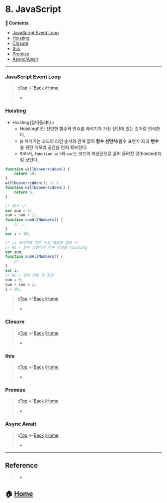 # 8. JavaScript
**:book: Contents**
* [JavaScript Event Loop](#javascript-event-loop)
* [Hoisting](#hoisting)
* [Closure](#closure)
* [this](#this)
* [Promise](#promise)
* [Async/Await](#async-await)

---

### JavaScript Event Loop

> :arrow_double_up:[Top](#8-javascript)    :leftwards_arrow_with_hook:[Back](https://github.com/WeareSoft/tech-interview#8-javascript)    :information_source:[Home](https://github.com/WeareSoft/tech-interview#tech-interview)
> - []()

### Hoisting
- Hoisting(끌어올리다.)
    - Hoisting이란 선언한 함수와 변수를 해석기가 가장 상단에 있는 것처럼 인식한다.
    - js 해석기는 코드의 라인 순서와 관계 없이 **함수 선언식**(함수 표현식 X)과 **변수**를 위한 메모리 공간을 먼저 확보한다.
    - 따라서, `function a()`와 `var`는 코드의 최상단으로 끌어 올려진 것(hoisted)처럼 보인다.
 ```js
 function willbeoverridden() {
     return 10;
 }
 willbeoverridden(); // 5
 function willbeoverridden() {
     return 5;
 }
 ```
 ```js
 /* 예시 */
 var sum = 5;
 sum = sum + i;
 function sumAllNumbers() {
     // ...
 }
 var i = 10;

 /* js 해석기에 따른 순서 재조정 결과 */
 // #1 - 함수 선언식과 변수 선언을 hoisting
 var sum;
 function sumAllNumbers() {
     // ...
 }
 var i;
 // #2 - 변수 대입 및 할당
 sum = 5;
 sum = sum + i;
 i = 10;
 ```
 
> :arrow_double_up:[Top](#8-javascript)    :leftwards_arrow_with_hook:[Back](https://github.com/WeareSoft/tech-interview#8-javascript)    :information_source:[Home](https://github.com/WeareSoft/tech-interview#tech-interview)
> - []()

### Closure

> :arrow_double_up:[Top](#8-javascript)    :leftwards_arrow_with_hook:[Back](https://github.com/WeareSoft/tech-interview#8-javascript)    :information_source:[Home](https://github.com/WeareSoft/tech-interview#tech-interview)
> - []()

### this

> :arrow_double_up:[Top](#8-javascript)    :leftwards_arrow_with_hook:[Back](https://github.com/WeareSoft/tech-interview#8-javascript)    :information_source:[Home](https://github.com/WeareSoft/tech-interview#tech-interview)
> - []()

### Promise

> :arrow_double_up:[Top](#8-javascript)    :leftwards_arrow_with_hook:[Back](https://github.com/WeareSoft/tech-interview#8-javascript)    :information_source:[Home](https://github.com/WeareSoft/tech-interview#tech-interview)
> - []()

### Async Await

> :arrow_double_up:[Top](#8-javascript)    :leftwards_arrow_with_hook:[Back](https://github.com/WeareSoft/tech-interview#8-javascript)    :information_source:[Home](https://github.com/WeareSoft/tech-interview#tech-interview)
> - []()

---

## Reference
> - []()


## :house: [Home](https://github.com/WeareSoft/tech-interview)
